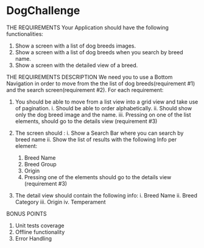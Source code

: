 # DogChallenge

THE REQUIREMENTS
Your Application should have the following functionalities:
1. Show a screen with a list of dog breeds images.
2. Show a screen with a list of dog breeds when you search by breed name.
3. Show a screen with the detailed view of a breed.

THE REQUIREMENTS DESCRIPTION
We need you to use a Bottom Navigation in order to move from the the list of dog
breeds(requirement #1) and the search screen(requirement #2).
For each requirement:

1. You should be able to move from a list view into a grid view and take use of pagination.
  i. Should be able to order alphabetically.
  ii. Should show only the dog breed image and the name.
  iii. Pressing on one of the list elements, should go to the details view (requirement #3)
  
2. The screen should :
  i. Show a Search Bar where you can search by breed name
  ii. Show the list of results with the following Info per element:
    1. Breed Name
    2. Breed Group
    3. Origin
    4. Pressing one of the elements should go to the details view (requirement #3)
    
3. The detail view should contain the following info:
  i. Breed Name
  ii. Breed Category
  iii. Origin
  iv. Temperament

BONUS POINTS
1. Unit tests coverage
2. Offline functionality
3. Error Handling
